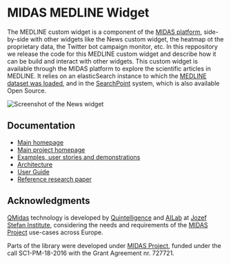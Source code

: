 MIDAS MEDLINE Widget 
======

The MEDLINE custom widget is a component of the [MIDAS platform](http://www.midasproject.eu/), side-by-side with other widgets like the News custom widget, the heatmap ot the proprietary data, the Twitter bot campaign monitor, etc. In this reppository we release the code for this MEDLINE custom widget and describe how it can be build and interact with other widgets. 
This custom widget is available through the MIDAS platform to explore the scientific articles in MEDLINE. It relies on an elasticSearch instance to which the [MEDLINE dataset was loaded](https://github.com/quintelligence-health/medline-dashboard/wiki/Cleaning,-preprocessing-and-loading-the-data), and in the [SearchPoint](https://github.com/lstopar/SearchPoint) system, which is also available Open Source.

![Screenshot of the News widget](https://github.com/joaopitacosta/images/blob/master/medlinew2.png)

## Documentation

- [Main homepage](http://midas.quintelligence.com/medline_demos)
- [Main project homepage](http://www.midasproject.eu/)
- [Examples, user stories and demonstrations](http://midas.quintelligence.com/medline_demos)
- [Architecture](https://github.com/quintelligence-health/medline-widget/wiki)
- [User Guide](https://github.com/quintelligence-health/medline-widget/wiki)
- [Reference research paper](https://ailab.ijs.si/dunja/SiKDD2018/Papers/PitaCosta.pdf)

## Acknowledgments

[QMidas](http://midas.quintelligence.com/) technology is developed by [Quintelligence](http://quintelligence.com) and [AILab](http://ailab.ijs.si/) at 
[Jozef Stefan Institute](http://www.ijs.si/), considering the needs and requirements of the [MIDAS Project](http://www.midasproject.eu/about/) use-cases across Europe.

Parts of the library were developed under [MIDAS Project](http://www.midasproject.eu/about/), funded under the call SC1-PM-18-2016 with the Grant Agreement nr. 727721.


